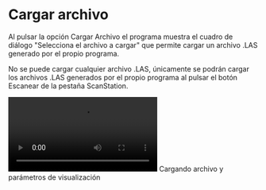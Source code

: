 # Cargar archivo

Al pulsar la opción Cargar Archivo el programa muestra el cuadro de diálogo "Selecciona el archivo a cargar" que permite cargar un archivo .LAS generado por el propio programa.

No se puede cargar cualquier archivo .LAS, únicamente se podrán cargar los archivos .LAS generados por el propio programa al pulsar el botón Escanear de la pestaña ScanStation.

<video controls><source src="https://digi21.blob.core.windows.net/videos-ayuda/CargaArchivosYParametrosVisualizacionLOPCC.mp4" type="video/mp4"></video>
Cargando archivo y parámetros de visualización

